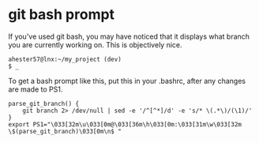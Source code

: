 # git bash prompt

If you've used git bash, you may have noticed that it displays what 
branch you are currently working on. This is objectively nice.  

```
ahester57@lnx:~/my_project (dev)
$ _
```

To get a bash prompt like this, put this in your .bashrc, after any changes
are made to PS1.

```
parse_git_branch() {
    git branch 2> /dev/null | sed -e '/^[^*]/d' -e 's/* \(.*\)/(\1)/'
}
export PS1="\033[32m\u\033[0m@\033[36m\h\033[0m:\033[31m\w\033[32m \$(parse_git_branch)\033[0m\n$ "

```

